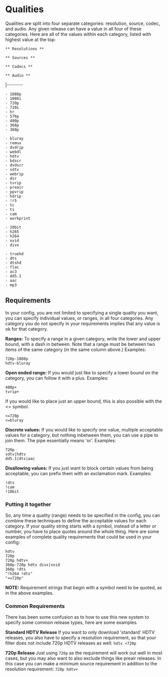 # Qualities
Qualities are split into four separate categories: resolution, source, codec, and audio. Any given release can have a value in all four of these categories. Here are all of the values within each category, listed with highest value at the top:

```th
** Resolutions **
```
```th
** Sources **
```
```th
** Codecs **
```
```th
** Audio **
```
|--------
```td style="vertical-align: top"
- 1080p
- 1080i
- 720p
- 720i
- hr
- 576p
- 480p
- 368p
- 360p
```
```td style="vertical-align: top"
- bluray
- remux
- dvdrip
- webdl
- hdtv
- bdscr
- dvdscr
- sdtv
- webrip
- dsr
- tvrip
- preair
- ppvrip
- hdrip
- !r5
- tc
- ts
- cam
- workprint
```
```td style="vertical-align: top"
- 10bit
- h265
- h264
- xvid
- divx
```
```td style="vertical-align: top"
- truehd
- dts
- dtshd
- flac
- ac3
- dd5.1
- aac
- mp3
```

## Requirements
In your config, you are not limited to specifying a single quality you want, you can specify individual values, or ranges, in all four categories. Any category you do not specify in your requirements implies that any value is ok for that category.

**Ranges:**
To specify a range in a given category, write the lower and upper bound, with a dash in between. Note that a range must be between two items of the same category (in the same column above.) Examples:
```
720p-1080p
hdtv-bluray
```

**Open ended range:**
If you would just like to specify a lower bound on the category, you can follow it with a plus. Examples:
```
480p+
tvrip+
```
If you would like to place just an upper bound, this is also possible with the <= symbol.
```
<=720p
<=bluray
```

**Discrete values:**
If you would like to specify one value, multiple acceptable values for a category, but nothing inbetween them, you can use a pipe to join them. The pipe essentially means 'or'. Examples:
```
720p
sdtv|hdtv
dd5.1|dts|aac
```

**Disallowing values:**
If you just want to block certain values from being acceptable, you can prefix them with an exclamation mark. Examples:
```
!dts
!cam
!10bit
```

### Putting it together
So, any time a quality (range) needs to be specified in the config, you can combine these techniques to define the acceptable values for each category. If your quality string starts with a symbol, instead of a letter or number, you have to place quotes around the whole thing. Here are some examples of complete quality requirements that could be used in your config:

```
hdtv
720p
720p hdtv+
360p-720p hdtv divx|xvid
360p !dts
"!h264 !dts"
"<=720p"
```

**NOTE:** Requirement strings that begin with a symbol need to be quoted, as in the above examples.

### Common Requirements
There has been some confusion as to how to use this new system to specify some common release types, here are some examples.

**Standard HDTV Release**
  If you want to only download 'standard' HDTV releases, you also have to specify a resolution requirement, so that your filter does not include 720p HDTV releases as well: `hdtv <720p`

**720p Release**
  Just using `720p` as the requirement will work out well in most cases, but you may also want to also exclude things like preair releases. In this case you can make a minimum source requirement in addition to the resolution requirement: `720p hdtv+`